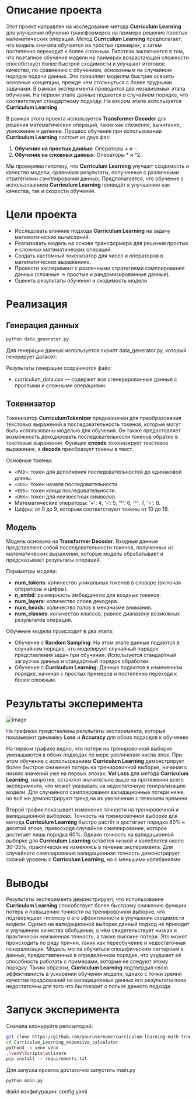
# Описание проекта

Этот проект направлен на исследование метода **Curriculum Learning** для улучшения обучения трансформеров на примере решения простых математических операций. Метод **Curriculum Learning** предполагает, что модель сначала обучается на простых примерах, а затем постепенно переходит к более сложным. Гипотеза заключается в том, что поэтапное обучение модели на примерах возрастающей сложности способствует более быстрой сходимости и улучшает итоговое качество, по сравнению с обучением, основанным на случайном порядке подачи данных. Это позволяет моделям быстрее освоить основные концепции, прежде чем столкнуться с более трудными задачами. В рамках эксперимента проводится два независимых этапа обучения. На первом этапе данные подаются в случайном порядке, что соответствует стандартному подходу. На втором этапе используется **Curriculum Learning**.

В рамках этого проекта используется **Transformer Decoder** для решения математических операций, таких как сложение, вычитание, умножение и деление. Процесс обучения при использовании **Curriculum Learning** состоит из двух фаз:
1. **Обучение на простых данных**: Операторы + и -.
2. **Обучение на сложных данных**: Операторы * и ^2.

Мы проверяем гипотезу, что **Curriculum Learning** улучшит сходимость и качество модели, сравнивая результаты, полученные с различными стратегиями сэмплирования данных. Предполагается, что обучение с использованием **Curriculum Learning** приведёт к улучшению как качества, так и скорости обучения.

# Цели проекта

- Исследовать влияние подхода **Curriculum Learning** на задачу математических вычислений.
- Реализовать модель на основе трансформера для решения простых и сложных математических операций.
- Создать кастомный токенизатор для чисел и операторов в математических выражениях.
- Провести эксперимент с различными стратегиями сэмплирования данных (сложные -> простые и рандомизированные данные).
- Оценить результаты обучения и сходимость модели.
# Реализация
## Генерация данных

```bash
python data_generator.py
```

Для генерации данных используется скрипт data_generator.py, который генерирует датасет:

Результаты генерации сохраняются файл: 

- curriculum_data.csv — содержит все сгенерированные данные с простыми и сложными операциями.


## Токенизатор
Токенизатор **CurriculumTokenizer** предназначен для преобразования текстовых выражений в последовательность токенов, которые могут быть использованы моделью для обучения. Он также предоставляет возможность декодировать последовательности токенов обратно в текстовые выражения. Функция **encode** токенизирует текстовое выражение, а **decode** преобразует токены в текст.

Основные токены: 
- `<PAD>`: токен для дополнения последовательностей до одинаковой длины. 
- `<SOS>`: токен начала последовательности. 
- `<EOS>`: токен конца последовательности. 
- `<UNK>`: токен для неизвестных символов. 
- Математические операторы: '+': 4, '-': 5, '*': 6, '^': 7, '=': 8. 
- Цифры: от 0 до 9, которым соответствуют токены от 10 до 19.

## Модель
Модель основана на **Transformer Decoder**. Входные данные представляют собой последовательности токенов, полученных из математических выражений, которые модель обрабатывает и предсказывает результаты операций.

Параметры модели: 
- **num_tokens**: количество уникальных токенов в словаре (включая операторы и цифры). 
- **n_embd**: размерность эмбеддингов для входных токенов. 
- **num_layers**: количество слоев декодера. 
- **num_heads**: количество голов в механизме внимания. 
- **num_classes**: количество классов, равное диапазону возможных результатов операций. 

Обучение модели происходит в два этапа:

- Обучение с **Random Sampling**: На этом этапе данные подаются в случайном порядке, что моделирует случайный порядок представления задач при обучении. Используется стандартный загрузчик данных и стандартный порядок обработки. 
- Обучение с **Curriculum Learning**: Данные подаются в измененном порядке, начиная с простых примеров и постепенно переходя к более сложным.


# Результаты эксперимента

![image](https://github.com/user-attachments/assets/b9f3e547-bd7d-4734-b8c8-1463092ca818)

На графиках представлены результаты эксперимента, которые показывают динамику **Loss** и **Accuracy** для обоих подходов к обучению

На первом графике видно, что потери на тренировочной выборке уменьшаются в обоих подходах по мере увеличения числа эпох. При этом обучение с использованием **Curriculum Learning** демонстрирует более быстрое снижение потерь на тренировочной выборке, начиная с низких значений уже на первых эпохах. **Val Loss** для метода **Curriculum Learning**, напротив, остаются значительно выше на протяжении всего эксперимента, что может указывать на недостаточную генерализацию модели. Для случайного сэмплирования валидационные потери ниже, но всё же демонстрируют тренд на их увеличение с течением времени.

Второй график показывает изменение точности на тренировочной и валидационной выборках. Точность на тренировочной выборке для метода **Curriculum Learning** быстро растёт и достигает порядка 80% к десятой эпохе, превосходя случайное сэмплирование, которое достигает лишь порядка 60%. Однако точность на валидационной выборке для **Curriculum Learning** остаётся низкой и колеблется около 30–35%, практически не изменяясь в течение эксперимента. Для случайного сэмплирования валидационная точность демонстрирует схожий уровень с **Curriculum Learning**, но с меньшими колебаниями.

# Выводы

Результаты эксперимента демонстрируют, что использование **Curriculum Learning** способствует более быстрому снижению функции потерь и повышению точности на тренировочной выборке, что подтверждает гипотезу о его эффективности в улучшении сходимости модели. Однако на валидационной выборке данный подход не приводит к улучшению качества обобщения, о чём свидетельствует низкая и практически неизменная точность, а также высокие потери. Это может происходить по ряду причин, таких как переобучение и недостаточная генерализация. Модель могла обучиться специфическим паттернам в данных, предоставленных в определённом порядке, что ухудшает её способность работать с примерами, которые не следуют этому порядку. 
Таким образом, **Curriculum Learning** подтвердил свою эффективность в ускорении обучения модели, однако с точки зрения качества предсказаний на валидационных данных его результаты пока недостаточны для того что бы говорит о пользе данного подхода.

# Запуск эксперимента

Cначала клонируйте репозиторий:
```bash
git clone https://github.com/yourusername/curriculum-learning-math-transformer.git
cd Curriculum_Learning_expensive_calculator
python3 -m venv venv
.\venv\Scripts\activate
pip install -r requirements.txt
```
Для запуска проетка достаточно запустить main.py
```bash
python main.py
```

Файл конфигурации: config.yaml

